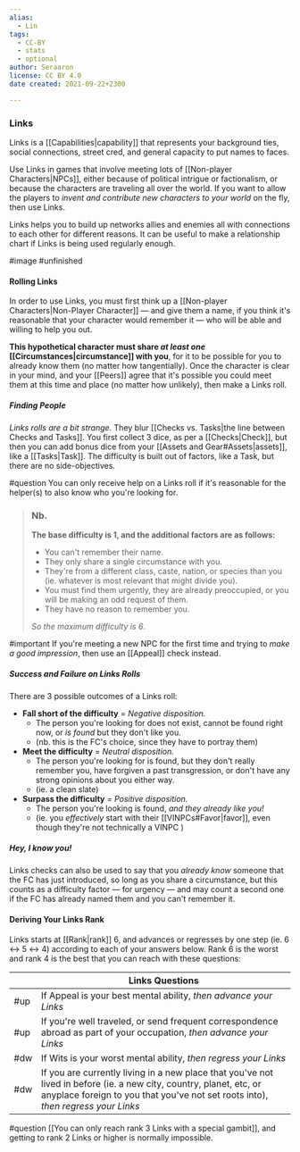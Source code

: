 ```yaml
---
alias:
  - Lin
tags:
  - CC-BY
  - stats
  - optional
author: Seraaron
license: CC BY 4.0
date created: 2021-09-22+2300

---
```


### Links

Links is a [[Capabilities|capability]] that represents your background ties, social connections, street cred, and general capacity to put names to faces.

Use Links in games that involve meeting lots of [[Non-player Characters|NPCs]], either because of political intrigue or factionalism, or because the characters are traveling all over the world. If you want to allow the players to _invent and contribute new characters to your world_ on the fly, then use Links.

Links helps you to build up networks allies and enemies all with connections to each other for different reasons. It can be useful to make a relationship chart if Links is being used regularly enough.

#image #unfinished

#### Rolling Links

In order to use Links, you must first think up a [[Non-player Characters|Non-Player Character]] — and give them a name, if you think it's reasonable that your character would remember it — who will be able and willing to help you out.

**This hypothetical character must share _at least one_ [[Circumstances|circumstance]] with you**, for it to be possible for you to already know them (no matter how tangentially). Once the character is clear in your mind, and your [[Peers]] agree that it's possible you could meet them at this time and place (no matter how unlikely), then make a Links roll.

##### Finding People

_Links rolls are a bit strange._ They blur [[Checks vs. Tasks|the line between Checks and Tasks]]. You first collect 3 dice, as per a [[Checks|Check]], but then you can add bonus dice from your [[Assets and Gear#Assets|assets]], like a [[Tasks|Task]]. The difficulty is built out of factors, like a Task, but there are no side-objectives.

#question You can only receive help on a Links roll if it's reasonable for the helper(s) to also know who you're looking for.

> ### Nb.
> **The base difficulty is 1, and the additional factors are as follows:**
>
> -   You can't remember their name.
> -   They only share a single circumstance with you.
> -   They're from a different class, caste, nation, or species than you (ie. whatever is most relevant that might divide you).
> -   You must find them urgently, they are already preoccupied, or you will be making an odd request of them.
> -   They have no reason to remember you.
>
> _So the maximum difficulty is 6_.

#important If you're meeting a new NPC for the first time and trying to _make a good impression_, then use an [[Appeal]] check instead.

##### Success and Failure on Links Rolls

There are 3 possible outcomes of a Links roll:

-   **Fall short of the difficulty** = _Negative disposition._
    -   The person you're looking for does not exist, cannot be found right now, or _is found_ but they don't like you.
    -   (nb. this is the FC's choice, since they have to portray them)
-   **Meet the difficulty** = _Neutral disposition._
    -   The person you're looking for is found, but they don't really remember you, have forgiven a past transgression, or don't have any strong opinions about you either way.
    -   (ie. a clean slate)
-   **Surpass the difficulty** = _Positive disposition._
    -   The person you're looking is found, _and they already like you!_
    -   (ie. you _effectively_ start with their [[VINPCs#Favor|favor]], even though they're not technically a VINPC )

##### Hey, I know you!
Links checks can also be used to say that you _already know_ someone that the FC has just introduced, so long as you share a circumstance, but this counts as a difficulty factor — for urgency — and may count a second one if the FC has already named them and you can't remember it.

#### Deriving Your Links Rank

Links starts at [[Rank|rank]] 6, and advances or regresses by one step (ie. 6 ↔ 5 ↔ 4) according to each of your answers below. Rank 6 is the worst and rank 4 is the best that you can reach with these questions:

|     | Links Questions                                                                                                                                                                                          |
| --- | -------------------------------------------------------------------------------------------------------------------------------------------------------------------------------------------------------- |
| #up | If Appeal is your best mental ability, _then advance your Links_                                                                                                                                         |
| #up | If you're well traveled, or send frequent correspondence abroad as part of your occupation, _then advance your Links_                                                                                    |
| #dw | If Wits is your worst mental ability, _then regress your Links_                                                                                                                                          |
| #dw | If you are currently living in a new place that you've not lived in before (ie. a new city, country, planet, etc, or anyplace foreign to you that you've not set roots into), _then regress your Links_ |

#question [[You can only reach rank 3 Links with a special gambit]], and getting to rank 2 Links or higher is normally impossible.
